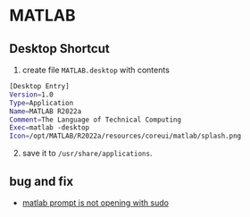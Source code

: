 # MATLAB



## Desktop Shortcut
1. create file `MATLAB.desktop` with contents
```bash
[Desktop Entry]
Version=1.0
Type=Application
Name=MATLAB R2022a
Comment=The Language of Technical Computing
Exec=matlab -desktop
Icon=/opt/MATLAB/R2022a/resources/coreui/matlab/splash.png
```
2. save it to `/usr/share/applications`.

## bug and fix
* [matlab prompt is not opening with sudo](https://ww2.mathworks.cn/matlabcentral/answers/1460519-matlab-prompt-is-not-opening-when-trying-to-install-matlab-2021b-in-ubuntu-20-04)
